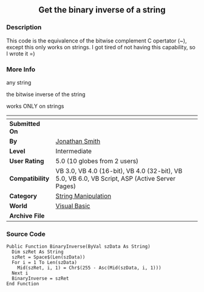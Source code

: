 ﻿<div align="center">

## Get the binary inverse of a string


</div>

### Description

This code is the equivalence of the bitwise complement C opertator (~), except this only works on strings. I got tired of not having this capability, so I wrote it =)
 
### More Info
 
any string

the bitwise inverse of the string

works ONLY on strings


<span>             |<span>
---                |---
**Submitted On**   |
**By**             |[Jonathan Smith](https://github.com/Planet-Source-Code/PSCIndex/blob/master/ByAuthor/jonathan-smith.md)
**Level**          |Intermediate
**User Rating**    |5.0 (10 globes from 2 users)
**Compatibility**  |VB 3\.0, VB 4\.0 \(16\-bit\), VB 4\.0 \(32\-bit\), VB 5\.0, VB 6\.0, VB Script, ASP \(Active Server Pages\) 
**Category**       |[String Manipulation](https://github.com/Planet-Source-Code/PSCIndex/blob/master/ByCategory/string-manipulation__1-5.md)
**World**          |[Visual Basic](https://github.com/Planet-Source-Code/PSCIndex/blob/master/ByWorld/visual-basic.md)
**Archive File**   |[](https://github.com/Planet-Source-Code/jonathan-smith-get-the-binary-inverse-of-a-string__1-5749/archive/master.zip)





### Source Code

```
Public Function BinaryInverse(ByVal szData As String)
  Dim szRet As String
  szRet = Space$(Len(szData))
  For i = 1 To Len(szData)
    Mid(szRet, i, 1) = Chr$(255 - Asc(Mid(szData, i, 1)))
  Next i
  BinaryInverse = szRet
End Function
```


